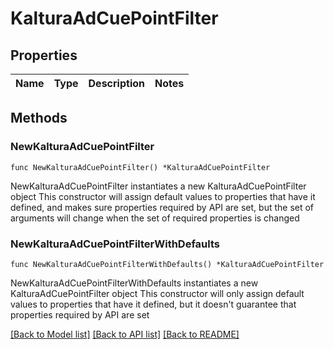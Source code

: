 # KalturaAdCuePointFilter

## Properties

Name | Type | Description | Notes
------------ | ------------- | ------------- | -------------

## Methods

### NewKalturaAdCuePointFilter

`func NewKalturaAdCuePointFilter() *KalturaAdCuePointFilter`

NewKalturaAdCuePointFilter instantiates a new KalturaAdCuePointFilter object
This constructor will assign default values to properties that have it defined,
and makes sure properties required by API are set, but the set of arguments
will change when the set of required properties is changed

### NewKalturaAdCuePointFilterWithDefaults

`func NewKalturaAdCuePointFilterWithDefaults() *KalturaAdCuePointFilter`

NewKalturaAdCuePointFilterWithDefaults instantiates a new KalturaAdCuePointFilter object
This constructor will only assign default values to properties that have it defined,
but it doesn't guarantee that properties required by API are set


[[Back to Model list]](../README.md#documentation-for-models) [[Back to API list]](../README.md#documentation-for-api-endpoints) [[Back to README]](../README.md)



